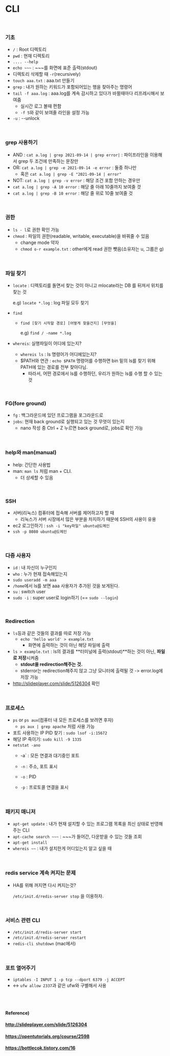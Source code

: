 # CLI

<br>

### 기초

* `/` : Root 디렉토리
* `pwd` : 현재 디렉토리
* `.... --help` 
* `echo ~~~` : ~~~를 화면에 표준 출력(stdout)
* 디렉토리 삭제할 때 `-r`(recursively)
* `touch aaa.txt` : aaa.txt 만들기
* `grep` : 내가 원하는 키워드가 포함되어있는 행을 찾아주는 명령어
* `tail -f aaa.log` : aaa.log를 계속 감시하고 있다가 바뀔때마다 리프레시해서 보여줌
  * 실시간 로그 볼때 편함
  * `-f 5`와 같이 보여줄 라인을 설정 가능
* `-u` : --unlock

<br>

### grep 사용하기

* AND : `cat a.log | grep 2021-09-14 | grep error|` : 파이프라인을 이용해서 grep 두 조건에 만족하는 문장만
* OR: `cat a.log | grep -e 2021-09-14 -e error` : 둘중 하나만
  * 혹은 `cat a.log | grep -E "2021-09-14 | error"`
* NOT: `cat a.log | grep -v error` : 해당 조건 포함 안하는 경우만
* `cat a.log | grep -A 10 error` : 해당 줄 아래 10줄까지 보여줄 것
* `cat a.log | grep -B 10 error` : 해당 줄 위로 10줄 보여줄 것

<br>

### 권한

* `ls - l`로 권한 확인 가능
* `chmod` : 파일의 권한(readable, writable, executable)을 바꿔줄 수 있음
  * change mode 약자
  * `chmod o-r example.txt` : other에게 read 권한 뺏음(소유자는 u, 그룹은 g)

<br>

### 파일 찾기

* `locate` : 디렉토리를 돌면서 찾는 것이 아니고 mlocate라는 DB 를 뒤져서 위치를 찾는 것

  e.g) `locate *.log` : log 파일 모두 찾기

* `find`

  * `find [찾기 시작할 경로] [어떻게 찾을건지] [무엇을]`

    e.g) `find / -name *.log` 

* `whereis`: 실행파일이 어디에 있는지?
  
  * `whereis ls` : ls 명령어가 어디에있는지?
  * $PATH와 연관 : `echo $PATH` 명령어를 수행하면 bin 밑의 ls를 찾기 위해 PATH에 있는 경로를 전부 찾아다님.
    * 따라서, 어떤 경로에서 ls를 수행하던, 우리가 원하는 ls를 수행 할 수 있는 것

<br>

### FG(fore ground)

* `fg` : 백그라운드에 있던 프로그램을 포그라운드로
* `jobs`:  현재 back ground로 실행되고 있는 것 무엇이 있는지
  * nano 작성 중 Ctrl + Z 누르면 back ground로, jobs로 확인 가능

<br>

### help와 man(manual)

* help: 간단한 사용법
* man: `man ls` 처럼 man + CLI.
  * 더 상세할 수 있음

<br>

### SSH

* 서버(리눅스) 컴퓨터에 접속해 서버를 제어하고자 할 때
  * 리눅스가 서버 시장에서 많은 부분을 차지하기 때문에 SSH의 사용이 유용
* ec2 로그인하기 : `ssh -i "key파일" ubuntu@도메인`
* `ssh -p 8080 ubuntu@도메인`

<br>

### 다중 사용자

* `id` : 내 자신이 누구인지
* `who` : 누가 현재 접속해있는지
*  `sudo useradd -m aaa`
  * `/home`에서 ls를 보면 aaa 사용자가 추가된 것을 보게된다.
* `su` : switch user
* `sudo -i` : super user로 login하기 (== `sudo --login`)

<br>

### Redirection

* `ls`등과 같은 것들의 결과를 따로 저장 가능
  * `echo 'hello world' > example.txt`
    * 화면에 출력하는 것이 아닌 해당 파일에 출력
* `ls > example.txt` : ls의 결과를 **터미널에 출력(stdout)**하는 것이 아닌, **파일로 저장**시켜줌
  * **stdout을 redirection해주는 것.**
  * stderror는 redirection해주지 않고 그냥 모니터에 출력될 것 -> error.log에 저장 가능
* http://slideplayer.com/slide/5126304 확인

<br>

### 프로세스

* `ps` or `ps aux`(컴퓨터 내 모든 프로세스를 보려면 후자)
  * `ps aux | grep apache` 처럼 사용 가능
* 포트 사용하는 IP PID 찾기 : `sudo lsof -i:15672`
* 해당 IP 죽이기: `sudo kill -9 1335`
* `netstat -ano`
  * -a` : 모든 연결과 대기중인 포트

  * `-n` : 주소, 포트 표시
  * `-o` : PID
  * `-p` : 프로토콜 연결을 표시

<br>

### 패키지 매니저

* `apt-get update` : 내가 현재 설치할 수 있는 프로그램 목록을 최신 상태로 반영해주는 CLI
* `apt-cache search ~~~` : ~~~가 들어간, 다운받을 수 있는 것들 조회
* `apt-get install`
* `whereis ~~` : 내가 설치한게 어디있는지 알고 싶을 때

<br>

### redis service 계속 켜지는 문제

* HA를 위해 꺼지면 다시 켜지는것?

  `/etc/init.d/redis-server stop` 을 이용하자.

<br>

### 서비스 관련 CLI

* `/etc/init.d/redis-server start`
* `/etc/init.d/redis-server restart`
* `redis-cli shutdown` (mac에서)

<br>

### 포트 열어주기

* `iptables -I INPUT 1 -p tcp --dport 6379 -j ACCEPT`
* <-> `ufw allow 2337`과 같은 ufw와 구별해서 사용

<br><br>

#### Reference)

#### http://slideplayer.com/slide/5126304

#### https://opentutorials.org/course/2598

#### https://bottlecok.tistory.com/16